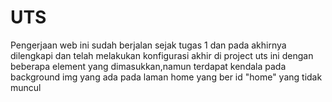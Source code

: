 # UTS
Pengerjaan web ini sudah berjalan sejak tugas 1 dan pada akhirnya dilengkapi dan telah melakukan konfigurasi akhir di project uts ini dengan beberapa element yang dimasukkan,namun terdapat kendala pada background img yang ada pada laman home yang ber id "home" yang tidak muncul
